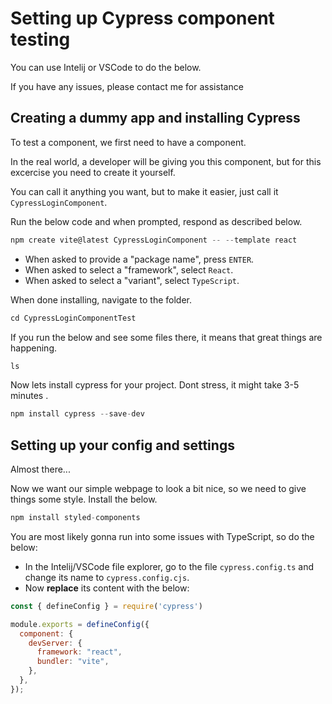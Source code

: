 # Setting up Cypress component testing
You can use Intelij or VSCode to do the below.

If you have any issues, please contact me for assistance

## Creating a dummy app and installing Cypress

To test a component, we first need to have a component. 

In the real world, a developer will be giving you this component, but for this excercise you need to create it yourself. 

You can call it anything you want, but to make it easier, just call it `CypressLoginComponent`.

Run the below code and when prompted, respond as described below.

```js
npm create vite@latest CypressLoginComponent -- --template react
```

- When asked to provide a "package name", press `ENTER`.
- When asked to select a "framework", select `React`.
- When asked to select a "variant", select `TypeScript`.


When done installing, navigate to the folder.

```js
cd CypressLoginComponentTest
```

If you run the below and see some files there, it means that great things are happening.

```js
ls
```

Now lets install cypress for your project. Dont stress, it might take 3-5 minutes .

```js
npm install cypress --save-dev
```

## Setting up your config and settings

Almost there...

Now we want our simple webpage to look a bit nice, so we need to give things some style. Install the below.

```js
npm install styled-components
```

You are most likely gonna run into some issues with TypeScript, so do the below:

- In the Intelij/VSCode file explorer, go to the file `cypress.config.ts` and change its name to `cypress.config.cjs`.
- Now **replace** its content with the below:

```js
const { defineConfig } = require('cypress')

module.exports = defineConfig({
  component: {
    devServer: {
      framework: "react",
      bundler: "vite",
    },
  },
});
``` 



